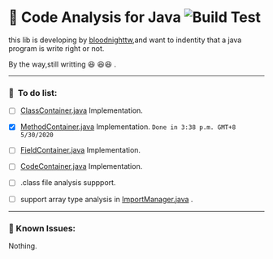 # :bow_and_arrow: Code Analysis for Java		![Build Test](https://github.com/bloodnighttw/CA4J/workflows/Build%20Test/badge.svg)
this lib is developing by [bloodnighttw](https://github.com/bloodnighttw),and want to indentity that a java program is write right or not.



By the way,still writting :laughing: :laughing::laughing: .



-----------------------

### :scroll: ​ To do list:

- [ ] [ClassContainer.java](src/main/java/io/github/bloodnighttw/CA4J/Body/Container/ClassContainer.java) Implementation.
- [x] [MethodContainer.java](src/main/java/io/github/bloodnighttw/CA4J/Body/Container/MethodContainer.java)  Implementation. ``Done in 3:38 p.m. GMT+8 5/30/2020  ``
- [ ] [FieldContainer.java](src/main/java/io/github/bloodnighttw/CA4J/Body/Container/FieldContainer.java)  Implementation.
- [ ] [CodeContainer.java](src/main/java/io/github/bloodnighttw/CA4J/Body/Container/CodeContainer.java)  Implementation.

- [ ] .class file analysis suppport.
- [ ] support array type analysis in [ImportManager.java](src/main/java/io/github/bloodnighttw/CA4J/Body/Type/ImportManager.java) .



-----------------------------

### :bug:  Known Issues:

Nothing.









